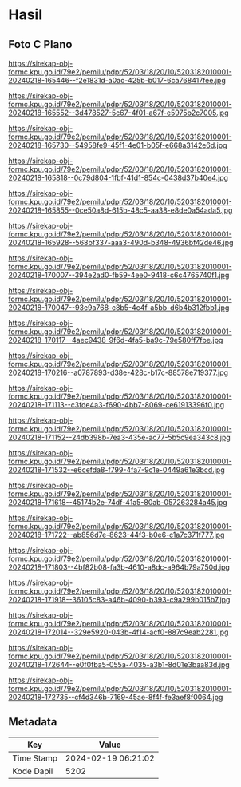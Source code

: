 # Hasil

## Foto C Plano

https://sirekap-obj-formc.kpu.go.id/79e2/pemilu/pdpr/52/03/18/20/10/5203182010001-20240218-165446--f2e1831d-a0ac-425b-b017-6ca768417fee.jpg

https://sirekap-obj-formc.kpu.go.id/79e2/pemilu/pdpr/52/03/18/20/10/5203182010001-20240218-165552--3d478527-5c67-4f01-a67f-e5975b2c7005.jpg

https://sirekap-obj-formc.kpu.go.id/79e2/pemilu/pdpr/52/03/18/20/10/5203182010001-20240218-165730--54958fe9-45f1-4e01-b05f-e668a3142e6d.jpg

https://sirekap-obj-formc.kpu.go.id/79e2/pemilu/pdpr/52/03/18/20/10/5203182010001-20240218-165818--0c79d804-1fbf-41d1-854c-0438d37b40e4.jpg

https://sirekap-obj-formc.kpu.go.id/79e2/pemilu/pdpr/52/03/18/20/10/5203182010001-20240218-165855--0ce50a8d-615b-48c5-aa38-e8de0a54ada5.jpg

https://sirekap-obj-formc.kpu.go.id/79e2/pemilu/pdpr/52/03/18/20/10/5203182010001-20240218-165928--568bf337-aaa3-490d-b348-4936bf42de46.jpg

https://sirekap-obj-formc.kpu.go.id/79e2/pemilu/pdpr/52/03/18/20/10/5203182010001-20240218-170007--394e2ad0-fb59-4ee0-9418-c6c4765740f1.jpg

https://sirekap-obj-formc.kpu.go.id/79e2/pemilu/pdpr/52/03/18/20/10/5203182010001-20240218-170047--93e9a768-c8b5-4c4f-a5bb-d6b4b312fbb1.jpg

https://sirekap-obj-formc.kpu.go.id/79e2/pemilu/pdpr/52/03/18/20/10/5203182010001-20240218-170117--4aec9438-9f6d-4fa5-ba9c-79e580ff7fbe.jpg

https://sirekap-obj-formc.kpu.go.id/79e2/pemilu/pdpr/52/03/18/20/10/5203182010001-20240218-170216--a0787893-d38e-428c-b17c-88578e719377.jpg

https://sirekap-obj-formc.kpu.go.id/79e2/pemilu/pdpr/52/03/18/20/10/5203182010001-20240218-171113--c3fde4a3-f690-4bb7-8069-ce61913396f0.jpg

https://sirekap-obj-formc.kpu.go.id/79e2/pemilu/pdpr/52/03/18/20/10/5203182010001-20240218-171152--24db398b-7ea3-435e-ac77-5b5c9ea343c8.jpg

https://sirekap-obj-formc.kpu.go.id/79e2/pemilu/pdpr/52/03/18/20/10/5203182010001-20240218-171532--e6cefda8-f799-4fa7-9c1e-0449a61e3bcd.jpg

https://sirekap-obj-formc.kpu.go.id/79e2/pemilu/pdpr/52/03/18/20/10/5203182010001-20240218-171618--45174b2e-74df-41a5-80ab-057263284a45.jpg

https://sirekap-obj-formc.kpu.go.id/79e2/pemilu/pdpr/52/03/18/20/10/5203182010001-20240218-171722--ab856d7e-8623-44f3-b0e6-c1a7c371f777.jpg

https://sirekap-obj-formc.kpu.go.id/79e2/pemilu/pdpr/52/03/18/20/10/5203182010001-20240218-171803--4bf82b08-fa3b-4610-a8dc-a964b79a750d.jpg

https://sirekap-obj-formc.kpu.go.id/79e2/pemilu/pdpr/52/03/18/20/10/5203182010001-20240218-171918--36105c83-a46b-4090-b393-c9a299b015b7.jpg

https://sirekap-obj-formc.kpu.go.id/79e2/pemilu/pdpr/52/03/18/20/10/5203182010001-20240218-172014--329e5920-043b-4f14-acf0-887c9eab2281.jpg

https://sirekap-obj-formc.kpu.go.id/79e2/pemilu/pdpr/52/03/18/20/10/5203182010001-20240218-172644--e0f0fba5-055a-4035-a3b1-8d01e3baa83d.jpg

https://sirekap-obj-formc.kpu.go.id/79e2/pemilu/pdpr/52/03/18/20/10/5203182010001-20240218-172735--cf4d346b-7169-45ae-8f4f-fe3aef8f0064.jpg


## Metadata

| Key        | Value               |
| ---------- | ------------------- |
| Time Stamp | 2024-02-19 06:21:02 |
| Kode Dapil | 5202                |



